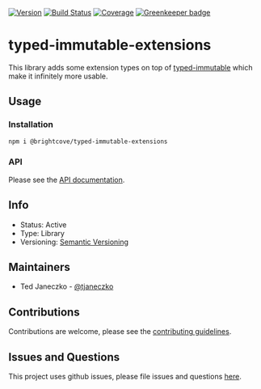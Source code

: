 [![Version](https://img.shields.io/npm/v/@brightcove/typed-immutable-extensions.svg)](https://www.npmjs.com/package/@brightcove/typed-immutable-extensions)
[![Build Status](https://travis-ci.org/brightcove/typed-immutable-extensions.svg?branch=master)](https://travis-ci.org/brightcove/typed-immutable-extensions)
[![Coverage](https://img.shields.io/codecov/c/github/brightcove/typed-immutable-extensions/master.svg)](https://codecov.io/gh/brightcove/typed-immutable-extensions)
[![Greenkeeper badge](https://badges.greenkeeper.io/brightcove/typed-immutable-extensions.svg)](https://greenkeeper.io/)

# typed-immutable-extensions

This library adds some extension types on top of [typed-immutable](https://github.com/typed-immutable/typed-immutable) which make it infinitely more usable.

## Usage

### Installation

```bash
npm i @brightcove/typed-immutable-extensions
```

### API

Please see the [API documentation](https://github.com/brightcove/typed-immutable-extensions/blob/master/docs/API.md).

## Info

- Status: Active
- Type: Library
- Versioning: [Semantic Versioning](http://semver.org/spec/v2.0.0.html)

## Maintainers

- Ted Janeczko - [@tjaneczko](https://github.com/tjaneczko)

## Contributions

Contributions are welcome, please see the [contributing guidelines](https://github.com/brightcove/typed-immutable-extensions/blob/master/CONTRIBUTING.md).

## Issues and Questions

This project uses github issues, please file issues and questions [here](https://github.com/brightcove/typed-immutable-extensions/issues).
